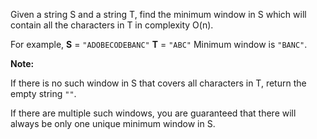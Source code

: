 Given a string S and a string T, find the minimum window in S which will contain all the characters in T in complexity O(n).

For example,
**S** = `"ADOBECODEBANC"`
**T** = `"ABC"`
Minimum window is `"BANC"`.

**Note:**

If there is no such window in S that covers all characters in T, return the empty string `""`.

If there are multiple such windows, you are guaranteed that there will always be only one unique minimum window in S.

